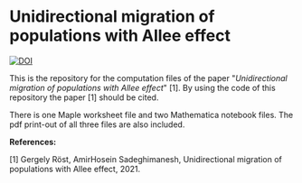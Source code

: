 # Unidirectional migration of populations with Allee effect
[![DOI](https://zenodo.org/badge/DOI/10.5281/zenodo.4985543.svg)](https://doi.org/10.5281/zenodo.4985543)

This is the repository for the computation files of the paper "*Unidirectional migration of populations with Allee effect*" [1]. By using the code of this repository the paper [1] should be cited.

There is one Maple worksheet file and two Mathematica notebook files. The pdf print-out of all three files are also included.


**References:**

[1] Gergely Röst, AmirHosein Sadeghimanesh, Unidirectional migration of populations with Allee effect, 2021.
